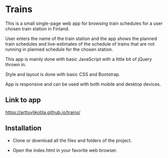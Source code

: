 # Trains
This is a small single-page web app for browsing train schedules for a user chosen train station in Finland.

User enters the name of the train station and the app shows the planned train schedules and live-estimates of the schedule
of trains that are not running in planned schedule for the chosen station.

This app is mainly done with basic JavaScript with a little bit of jQuery thrown in.

Style and layout is done with basic CSS and Bootstrap.

App is responsive and can be used with both mobile and desktop devices.

## Link to app
https://arttuylikotila.github.io/trains/

## Installation
- Clone or download all the files and folders of the project.

- Open the index.html in your favorite web browser.
